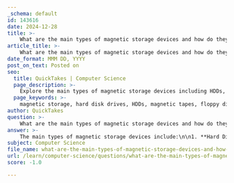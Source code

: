 ```yaml
---
_schema: default
id: 143616
date: 2024-12-28
title: >-
    What are the main types of magnetic storage devices and how do they differ in terms of data writing techniques?
article_title: >-
    What are the main types of magnetic storage devices and how do they differ in terms of data writing techniques?
date_format: MMM DD, YYYY
post_on_text: Posted on
seo:
  title: QuickTakes | Computer Science
  page_description: >-
    Explore the main types of magnetic storage devices including HDDs, magnetic tapes, and floppy disks, and understand their differences in data writing techniques and usage.
  page_keywords: >-
    magnetic storage, hard disk drives, HDDs, magnetic tapes, floppy disks, data writing techniques, data retrieval, sequential access, random access, magnetic fields
author: QuickTakes
question: >-
    What are the main types of magnetic storage devices and how do they differ in terms of data writing techniques?
answer: >-
    The main types of magnetic storage devices include:\n\n1. **Hard Disk Drives (HDDs)**: These are the most common magnetic storage devices, consisting of one or more spinning disks coated with magnetic material. Data is written and read by a read/write head that moves over the disk's surface. HDDs are known for their high storage capacity and cost-effectiveness, making them suitable for large data storage needs.\n\n2. **Magnetic Tapes**: These are used primarily for archival storage and backup purposes. Magnetic tapes consist of a long strip of plastic film coated with a magnetic material. Data is written sequentially, making it less suitable for quick access but very efficient for storing large amounts of data over time.\n\n3. **Floppy Disks**: Although largely obsolete today, floppy disks were once a popular form of magnetic storage. They consist of a thin, flexible magnetic disk enclosed in a square or rectangular plastic shell. Data is written and read by a magnetic head, similar to HDDs.\n\n### Differences in Data Writing Techniques\n\nThe data writing techniques for these magnetic storage devices primarily involve the manipulation of magnetic fields:\n\n- **HDDs**: Data is written by changing the magnetic orientation of tiny regions on the disk surface. The read/write head induces a magnetic field that alters the orientation of the magnetic material, effectively encoding the data. This process allows for random access to data, enabling quick retrieval.\n\n- **Magnetic Tapes**: Data is written sequentially, meaning that the tape must be wound to the correct position to access specific data. The writing process involves passing the tape past a read/write head, which changes the magnetic orientation of the tape's surface. This method is slower for data retrieval compared to HDDs but is efficient for large-scale storage.\n\n- **Floppy Disks**: Similar to HDDs, floppy disks use a read/write head to change the magnetic orientation of the disk surface. However, they have a much lower storage capacity and slower data access speeds compared to modern HDDs and tapes.\n\nIn summary, while all magnetic storage devices utilize magnetic fields to write and read data, the techniques and efficiency vary significantly based on the device type and its intended use. HDDs offer faster access and higher capacity, while magnetic tapes are more suited for long-term storage and backups.
subject: Computer Science
file_name: what-are-the-main-types-of-magnetic-storage-devices-and-how-do-they-differ-in-terms-of-data-writing-techniques.md
url: /learn/computer-science/questions/what-are-the-main-types-of-magnetic-storage-devices-and-how-do-they-differ-in-terms-of-data-writing-techniques
score: -1.0

---
```


&nbsp;